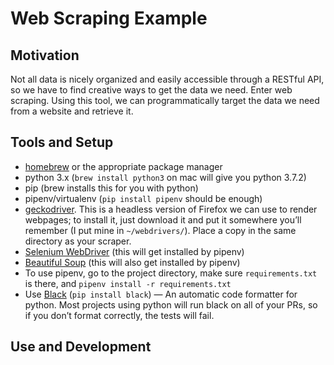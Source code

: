 # Web Scraping Example

## Motivation

Not all data is nicely organized and easily accessible through a RESTful API, so we have to find creative ways to get the data we need. Enter web scraping. Using this tool, we can programmatically target the data we need from a website and retrieve it.

## Tools and Setup

* [homebrew](https://brew.sh) or the appropriate package manager
* python 3.x (`brew install python3` on mac will give you python 3.7.2)
* pip (brew installs this for you with python)
* pipenv/virtualenv (`pip install pipenv` should be enough)
* [geckodriver](https://github.com/mozilla/geckodriver/releases/). This is a headless version of Firefox we can use to render webpages; to install it, just download it and put it somewhere you’ll remember (I put mine in `~/webdrivers/`). Place a copy in the same directory as your scraper.
* [Selenium WebDriver](https://www.seleniumhq.org/projects/webdriver/) (this will get installed by pipenv)
* [Beautiful Soup](https://www.crummy.com/software/BeautifulSoup/bs4/doc/) (this will also get installed by pipenv)
* To use pipenv, go to the project directory, make sure `requirements.txt` is there, and `pipenv install -r requirements.txt`
* Use [Black](https://black.readthedocs.io/en/stable/) (`pip install black`) — An automatic code formatter for python. Most projects using python will run black on all of your PRs, so if you don’t format correctly, the tests will fail.

## Use and Development
